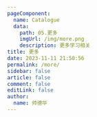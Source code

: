 ```yaml
---
pageComponent:
  name: Catalogue
  data:
    path: 05.更多
    imgUrl: /img/more.png
    description: 更多学习相关
title: 更多
date: 2023-11-11 21:50:56
permalink: /more/
sidebar: false
article: false
comment: false
editLink: false
author:
  name: 帅德华
---
```

